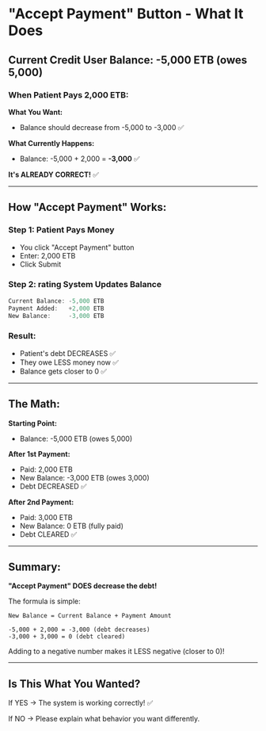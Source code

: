 # "Accept Payment" Button - What It Does

## Current Credit User Balance: **-5,000 ETB** (owes 5,000)

### When Patient Pays 2,000 ETB:

**What You Want:** 
- Balance should decrease from -5,000 to -3,000 ✅

**What Currently Happens:**
- Balance: -5,000 + 2,000 = **-3,000** ✅

**It's ALREADY CORRECT!** ✅

---

## How "Accept Payment" Works:

### Step 1: Patient Pays Money
- You click "Accept Payment" button
- Enter: 2,000 ETB
- Click Submit

### Step 2: rating System Updates Balance
```javascript
Current Balance: -5,000 ETB
Payment Added:   +2,000 ETB
New Balance:     -3,000 ETB
```

### Result:
- Patient's debt DECREASES ✅
- They owe LESS money now ✅
- Balance gets closer to 0 ✅

---

## The Math:

**Starting Point:**
- Balance: -5,000 ETB (owes 5,000)

**After 1st Payment:**
- Paid: 2,000 ETB
- New Balance: -3,000 ETB (owes 3,000)
- Debt DECREASED ✅

**After 2nd Payment:**
- Paid: 3,000 ETB  
- New Balance: 0 ETB (fully paid)
- Debt CLEARED ✅

---

## Summary:

**"Accept Payment" DOES decrease the debt!**

The formula is simple:
```
New Balance = Current Balance + Payment Amount

-5,000 + 2,000 = -3,000 (debt decreases)
-3,000 + 3,000 = 0 (debt cleared)
```

Adding to a negative number makes it LESS negative (closer to 0)!

---

## Is This What You Wanted?

If YES → The system is working correctly! ✅

If NO → Please explain what behavior you want differently.


